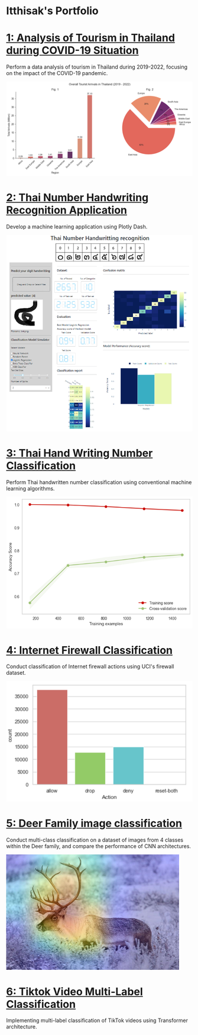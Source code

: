 # Itthisak's Portfolio


# [1: Analysis of Tourism in Thailand during COVID-19 Situation](https://github.com/eatrabyo/dads-5001-mini-project)
Perform a data analysis of tourism in Thailand during 2019-2022, focusing on the impact of the COVID-19 pandemic.

![](/images/226194620-b3310c80-b903-4df3-98d3-ffadc12047cf.png)

# [2: Thai Number Handwriting Recognition Application](https://github.com/eatrabyo/dads_5001_dash_app_for_ml)
Develop a machine learning application using Plotly Dash.

![](/images/246657673-f39943d9-cbc0-4f51-bd7e-f6840a579c71.png)

# [3: Thai Hand Writing Number Classification](https://github.com/eatrabyo/dads-6003-thai_num_classification)
Perform Thai handwritten number classification using conventional machine learning algorithms.

![](/images/246652790-45f915aa-0dbe-4d55-870c-9bdcf6d3e250.png)

# [4: Internet Firewall Classification](https://github.com/eatrabyo/dads-6003-firewall-ml)
Conduct classification of Internet firewall actions using UCI's firewall dataset.

![](/images/251341309-14e928be-6b5d-4c9b-a293-6650c66f0ac3.png)

# [5: Deer Family image classification](https://github.com/eatrabyo/dads_7202_cnn_homework)
Conduct multi-class classification on a dataset of images from 4 classes within the Deer family, and compare the performance of CNN architectures.

![](/images/densegrad.png)

# [6: Tiktok Video Multi-Label Classification](https://github.com/eatrabyo/multi_label_classification_on_tik_tok_videos)
Implementing multi-label classification of TikTok videos using Transformer architecture.
